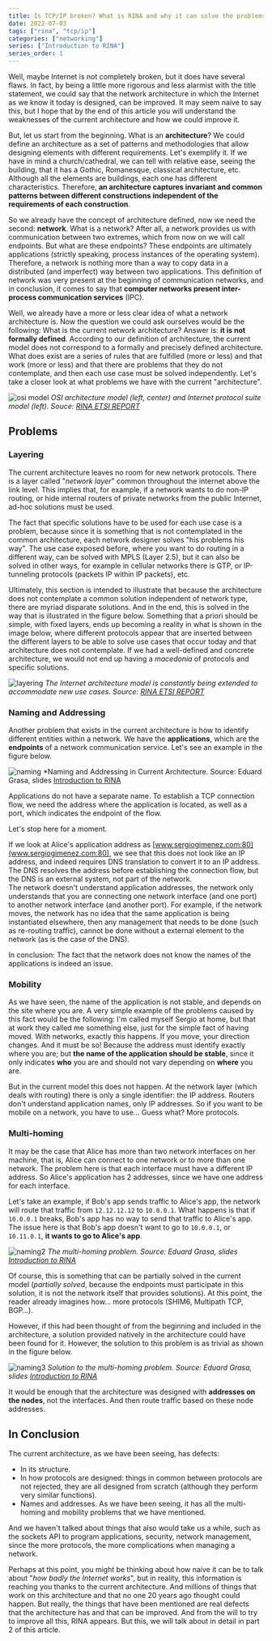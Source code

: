 ```yaml
---
title: Is TCP/IP broken? What is RINA and why it can solve the problems of the current architecture
date: 2022-07-03
tags: ["rina", "tcp/ip"]
categories: ["networking"]
series: ["Introduction to RINA"]
series_order: 1
---
```


Well, maybe Internet is not completely broken, but it does have several flaws. In fact, by being a little more rigorous and less alarmist with the title statement, we could say that the network architecture in which the Internet as we know it today is designed, can be improved. It may seem naive to say this, but I hope that by the end of this article you will understand the weaknesses of the current architecture and how we could improve it.

But, let us start from the beginning. What is an **architecture**? We could define an architecture as a set of patterns and methodologies that allow designing elements with different requirements. Let's exemplify it. If we have in mind a church/cathedral, we can tell with relative ease, seeing the building, that it has a Gothic, Romanesque, classical architecture, etc. Although all the elements are buildings, each one has different characteristics. Therefore, **an architecture captures invariant and common patterns between different constructions independent of the requirements of each construction**.

So we already have the concept of architecture defined, now we need the second: **network**. What is a network? After all, a network provides us with communication between two extremes, which from now on we will call endpoints. But what are these endpoints? These endpoints are ultimately applications (strictly speaking, process instances of the operating system). Therefore, a network is nothing more than a way to copy data in a distributed (and imperfect) way between two applications. This definition of network was very present at the beginning of communication networks, and in conclusion, it comes to say that **computer networks present inter-process communication services** (IPC).

Well, we already have a more or less clear idea of ​​what a network architecture is. Now the question we could ask ourselves would be the following: What is the current network architecture? Answer is: **it is not formally defined**. According to our definition of architecture, the current model does not correspond to a formally and precisely defined architecture. What does exist are a series of rules that are fulfilled (more or less) and that work (more or less) and that there are problems that they do not contemplate, and then each use case must be solved independently. Let's take a closer look at what problems we have with the current "architecture".

![osi model](./img/osi_model.jpeg)
*OSI architecture model (left, center) and Internet protocol suite model (left). Souce: [RINA ETSI REPORT](https://www.etsi.org/deliver/etsi_gr/NGP/001_099/009/01.01.01_60/gr_NGP009v010101p.pdf)*

## Problems

### Layering

The current architecture leaves no room for new network protocols. There is a layer called "*network layer*" common throughout the internet above the link level. This implies that, for example, if a network wants to do non-IP routing, or hide internal routers of private networks from the public Internet, ad-hoc solutions must be used.

The fact that specific solutions have to be used for each use case is a problem, because since it is something that is not contemplated in the common architecture, each network designer solves "his problems his way". The use case exposed before, where you want to do routing in a different way, can be solved with MPLS (Layer 2.5), but it can also be solved in other ways, for example in cellular networks there is GTP, or IP-tunneling protocols (packets IP within IP packets), etc.

Ultimately, this section is intended to illustrate that because the architecture does not contemplate a common solution independent of network type, there are myriad disparate solutions. And in the end, this is solved in the way that is illustrated in the figure below. Something that a priori should be simple, with fixed layers, ends up becoming a reality in what is shown in the image below, where different protocols appear that are inserted between the different layers to be able to solve use cases that occur today and that architecture does not contemplate. If we had a well-defined and concrete architecture, we would not end up having a *macedonia* of protocols and specific solutions.

![layering](./img/layering.jpeg)
*The Internet architecture model is constantly being extended to accommodate new use cases. Source: [RINA ETSI REPORT](https://www.etsi.org/deliver/etsi_gr/NGP/001_099/009/01.01.01_60/gr_NGP009v010101p.pdf)*

### Naming and Addressing

Another problem that exists in the current architecture is how to identify different entities within a network. We have the **applications**, which are the **endpoints** of a network communication service. Let's see an example in the figure below.

![naming](./img/naming1.png)
*Naming and Addressing in Current Architecture. Source: Eduard Grasa, slides [Introduction to RINA](https://www.youtube.com/watch?v=1tB7Iy2Q3-o)

Applications do not have a separate name. To establish a TCP connection flow, we need the address where the application is located, as well as a port, which indicates the endpoint of the flow.

Let's stop here for a moment.

If we look at Alice's application address as [www.sergiogimenez.com:80](www.sergiogimenez.com:80), we see that this does not look like an IP address, and indeed requires DNS translation to convert it to an IP address. The DNS resolves the address before establishing the connection flow, but the DNS is an external system, not part of the network.  
The network doesn't understand application addresses, the network only understands that you are connecting one network interface (and one port) to another network interface (and another port). For example, if the network moves, the network has no idea that the same application is being instantiated elsewhere, then any management that needs to be done (such as re-routing traffic), cannot be done without a external element to the network (as is the case of the DNS).

In conclusion: The fact that the network does not know the names of the applications is indeed an issue.

### Mobility

As we have seen, the name of the application is not stable, and depends on the site where you are. A very simple example of the problems caused by this fact would be the following: I'm called myself Sergio at home, but that at work they called me something else, just for the simple fact of having moved. With networks, exactly this happens. If you move, your direction changes. And it must be so! Because the address must identify exactly where you are; but **the name of the application should be stable**, since it only indicates **who** you are and should not vary depending on **where** you are.

But in the current model this does not happen. At the network layer (which deals with routing) there is only a single identifier: the IP address. Routers don't understand application names, only IP addresses. So if you want to be mobile on a network, you have to use... Guess what? More protocols.

### Multi-homing

It may be the case that Alice has more than two network interfaces on her machine, that is, Alice can connect to one network or to more than one network. The problem here is that each interface must have a different IP address. So Alice's application has 2 addresses, since we have one address for each interface.

Let's take an example, if Bob's app sends traffic to Alice's app, the network will route that traffic from `12.12.12.12` to `10.0.0.1`. What happens is that if `10.0.0.1` breaks, Bob's app has no way to send that traffic to Alice's app. The issue here is that Bob's app doesn't want to go to `10.0.0.1`, or `10.11.0.1`, **it wants to go to Alice's app**.

![naming2](./img/naming2.png)
*The multi-homing problem. Source: Eduard Grasa, slides [Introduction to RINA](https://www.youtube.com/watch?v=1tB7Iy2Q3-o)*

Of course, this is something that can be partially solved in the current model (*partially solved*, because the endpoints must participate in this solution, it is not the network itself that provides solutions). At this point, the reader already imagines how… more protocols (SHIM6, Multipath TCP, BGP…).

However, if this had been thought of from the beginning and included in the architecture, a solution provided natively in the architecture could have been found for it. However, the solution to this problem is as trivial as shown in the figure below.

![naming3](./img/naming3.png)
*Solution to the multi-homing problem. Source: Eduard Grasa, slides [Introduction to RINA](https://www.youtube.com/watch?v=1tB7Iy2Q3-o)*

It would be enough that the architecture was designed with **addresses on the nodes**, not the interfaces. And then route traffic based on these node addresses.

## In Conclusion

The current architecture, as we have been seeing, has defects:

* In its structure.
* In how protocols are designed: things in common between protocols are not rejected, they are all designed from scratch (although they perform very similar functions).
* Names and addresses. As we have been seeing, it has all the multi-homing and mobility problems that we have mentioned.

And we haven't talked about things that also would take us a while, such as the sockets API to program applications, security, network management, since the more protocols, the more complications when managing a network.

Perhaps at this point, you might be thinking about how naive it can be to talk about "*how badly the Internet works*", but in reality, this information is reaching you thanks to the current architecture. And millions of things that work on this architecture and that no one 20 years ago thought could happen. But really, the things that have been mentioned are real defects that the architecture has and that can be improved. And from the will to try to improve all this, RINA appears. But this, we will talk about in detail in part 2 of this article.